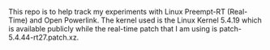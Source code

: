 This repo is to help track my experiments with Linux Preempt-RT (Real-Time) and Open Powerlink. The kernel used is the Linux Kernel 5.4.19 which is available publicly while the real-time patch that I am using is patch-5.4.44-rt27.patch.xz.
